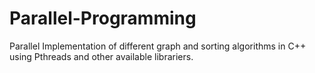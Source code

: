 # Parallel-Programming
Parallel Implementation of different graph and sorting algorithms in C++  using Pthreads and other available librariers. 

